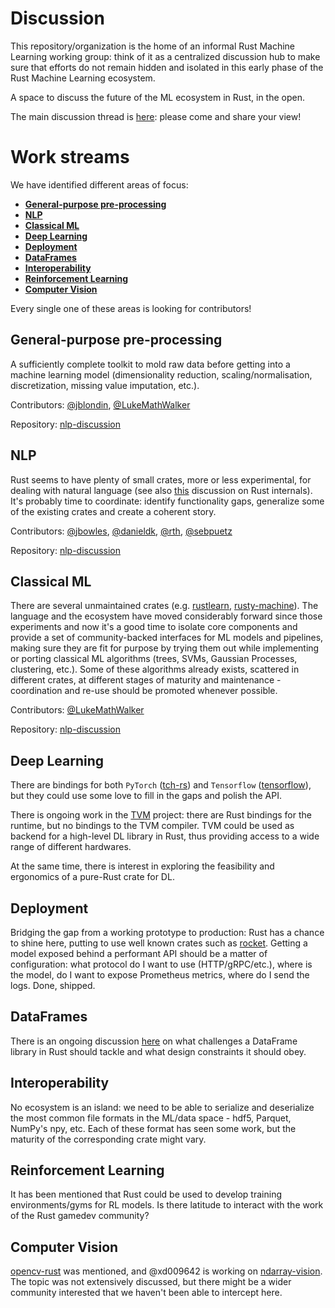 # Discussion
This repository/organization is the home of an informal Rust Machine Learning working group: think of it as a centralized discussion hub to make sure that efforts do not remain hidden and isolated in this early phase of the Rust Machine Learning ecosystem.

A space to discuss the future of the ML ecosystem in Rust, in the open.

The main discussion thread is [here](https://github.com/rust-ml/discussion/issues/1): please come and share your view!

# Work streams

We have identified different areas of focus:

- [**General-purpose pre-processing**](#general-purpose-pre-processing)
- [**NLP**](#nlp)
- [**Classical ML**](#classical-ml)
- [**Deep Learning**](#deep-learning)
- [**Deployment**](#deployment)
- [**DataFrames**](#dataframes)
- [**Interoperability**](#interoperability)
- [**Reinforcement Learning**](#reinforcement-learning)
- [**Computer Vision**](#computer-vision)

Every single one of these areas is looking for contributors!


## General-purpose pre-processing

A sufficiently complete toolkit to mold raw data before getting into a machine learning model (dimensionality reduction, scaling/normalisation, discretization, missing value imputation, etc.).

Contributors: [@jblondin](https://github.com/jblondin), [@LukeMathWalker](https://github.com/LukeMathWalker)

Repository: [nlp-discussion](https://github.com/rust-ml/classical-ml-discussion)

## NLP

Rust seems to have plenty of small crates, more or less experimental, for dealing with natural language (see also [this](https://users.rust-lang.org/t/interest-for-nlp-in-rust/15331) discussion on Rust internals). It's probably time to coordinate: identify functionality gaps, generalize some of the existing crates and create a coherent story.

Contributors: [@jbowles](https://github.com/jbowles), [@danieldk](https://github.com/danieldk), [@rth](https://github.com/rth), [@sebpuetz](https://github.com/sebpuetz)

Repository: [nlp-discussion](https://github.com/rust-ml/nlp-discussion)

## Classical ML

There are several unmaintained crates (e.g. [rustlearn](https://github.com/maciejkula/rustlearn), [rusty-machine](https://github.com/AtheMathmo/rusty-machine)). The language and the ecosystem have moved considerably forward since those experiments and now it's a good time to isolate core components and provide a set of community-backed interfaces for ML models and pipelines, making sure they are fit for purpose by trying them out while implementing or porting classical ML algorithms (trees, SVMs, Gaussian Processes, clustering, etc.). Some of these algorithms already exists, scattered in different crates, at different stages of maturity and maintenance - coordination and re-use should be promoted whenever possible.

Contributors: [@LukeMathWalker](https://github.com/LukeMathWalker)

Repository: [nlp-discussion](https://github.com/rust-ml/classical-ml-discussion)

## Deep Learning

There are bindings for both `PyTorch` ([tch-rs](https://github.com/LaurentMazare/tch-rs)) and `Tensorflow` ([tensorflow](https://github.com/tensorflow/rust)), but they could use some love to fill in the gaps and polish the API.

There is ongoing work in the [TVM](https://tvm.ai/) project: there are Rust bindings for the runtime, but no bindings to the TVM compiler. TVM could be used as backend for a high-level DL library in Rust, thus providing access to a wide range of different hardwares.

At the same time, there is interest in exploring the feasibility and ergonomics of a pure-Rust crate for DL.

## Deployment

Bridging the gap from a working prototype to production: Rust has a chance to shine here, putting to use well known crates such as [rocket](https://rocket.rs/). Getting a model exposed behind a performant API should be a matter of configuration: what protocol do I want to use (HTTP/gRPC/etc.), where is the model, do I want to expose Prometheus metrics, where do I send the logs. Done, shipped.

## DataFrames

There is an ongoing discussion [here](https://github.com/rust-dataframe/discussion/issues) on what challenges a DataFrame library in Rust should tackle and what design constraints it should obey.

## Interoperability

No ecosystem is an island: we need to be able to serialize and deserialize the most common file formats in the ML/data space - hdf5, Parquet, NumPy's npy, etc.
Each of these format has seen some work, but the maturity of the corresponding crate might vary.

## Reinforcement Learning

It has been mentioned that Rust could be used to develop training environments/gyms for RL models. Is there latitude to interact with the work of the Rust gamedev community?

## Computer Vision

[opencv-rust](https://github.com/twistedfall/opencv-rust) was mentioned, and @xd009642 is working on [ndarray-vision](https://github.com/xd009642/ndarray-vision). The topic was not extensively discussed, but there might be a wider community interested that we haven't been able to intercept here.


